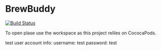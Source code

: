 # BrewBuddy

[![Build Status](https://magnum.travis-ci.com/Miller47/BrewBuddy.svg?token=kqZDKHbM68u4cpx2JbNq&branch=master)](https://magnum.travis-ci.com/Miller47/BrewBuddy)

To open plase use the workspace as this project reliles on CococaPods.

test user account info:
username: test
password: test
